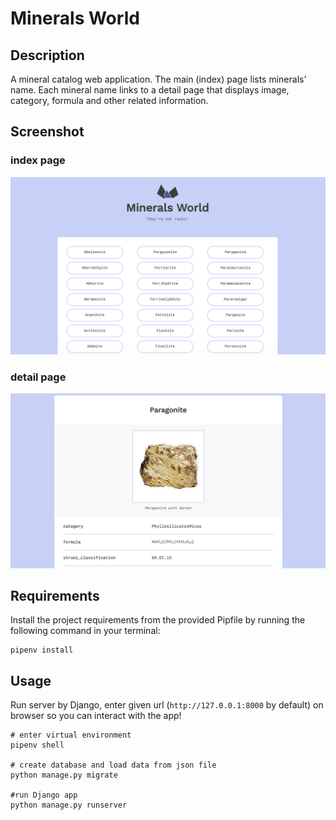 # Minerals World
## Description
A mineral catalog web application. The main (index) page lists minerals' name. Each mineral name links to a detail page that displays image, category, formula and other related information.

## Screenshot
### index page
<img src="https://raw.githubusercontent.com/yushinna/python-project-06/images/index-page.png" width="600">

### detail page
<img src="https://raw.githubusercontent.com/yushinna/python-project-06/images/detail-page.png" width="600">

## Requirements
Install the project requirements from the provided Pipfile by running the following command in your terminal:
```
pipenv install
```

## Usage
Run server by Django, enter given url (`http://127.0.0.1:8000` by default) on browser so you can interact with the app!

```
# enter virtual environment
pipenv shell

# create database and load data from json file
python manage.py migrate

#run Django app
python manage.py runserver
```
